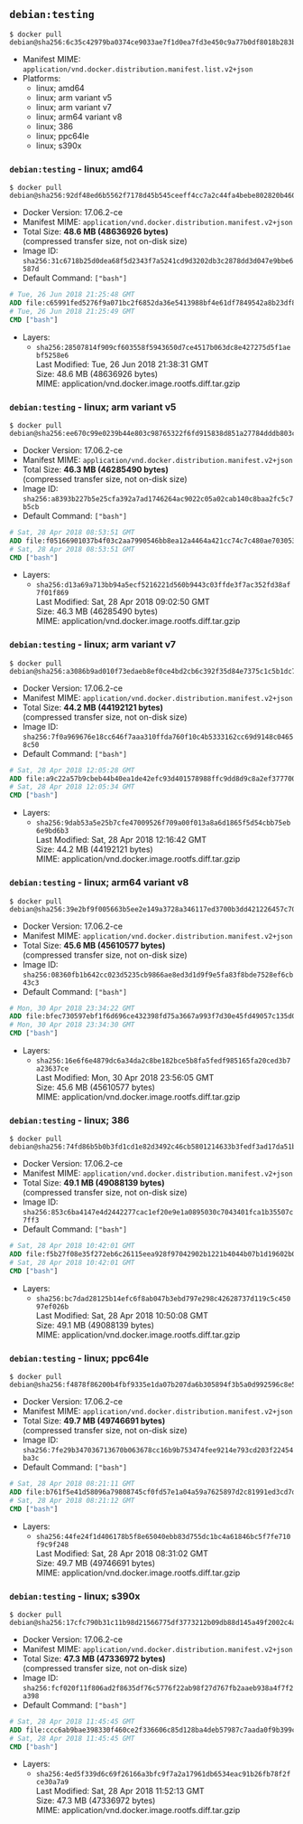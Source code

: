 ## `debian:testing`

```console
$ docker pull debian@sha256:6c35c42979ba0374ce9033ae7f1d0ea7fd3e450c9a77b0df8018b283b11a637c
```

-	Manifest MIME: `application/vnd.docker.distribution.manifest.list.v2+json`
-	Platforms:
	-	linux; amd64
	-	linux; arm variant v5
	-	linux; arm variant v7
	-	linux; arm64 variant v8
	-	linux; 386
	-	linux; ppc64le
	-	linux; s390x

### `debian:testing` - linux; amd64

```console
$ docker pull debian@sha256:92df48ed6b5562f7178d45b545ceeff4cc7a2c44fa4bebe802820b4609d50f54
```

-	Docker Version: 17.06.2-ce
-	Manifest MIME: `application/vnd.docker.distribution.manifest.v2+json`
-	Total Size: **48.6 MB (48636926 bytes)**  
	(compressed transfer size, not on-disk size)
-	Image ID: `sha256:31c6718b25d0dea68f5d2343f7a5241cd9d3202db3c2878dd3d047e9bbe6587d`
-	Default Command: `["bash"]`

```dockerfile
# Tue, 26 Jun 2018 21:25:48 GMT
ADD file:c65991fed5276f9a071bc2f6852da36e5413988bf4e61df7849542a8b23df84d in / 
# Tue, 26 Jun 2018 21:25:49 GMT
CMD ["bash"]
```

-	Layers:
	-	`sha256:28507814f909cf603558f5943650d7ce4517b063dc8e427275d5f1aebf5258e6`  
		Last Modified: Tue, 26 Jun 2018 21:38:31 GMT  
		Size: 48.6 MB (48636926 bytes)  
		MIME: application/vnd.docker.image.rootfs.diff.tar.gzip

### `debian:testing` - linux; arm variant v5

```console
$ docker pull debian@sha256:ee670c99e0239b44e803c98765322f6fd915838d851a27784dddb803cd7f91fd
```

-	Docker Version: 17.06.2-ce
-	Manifest MIME: `application/vnd.docker.distribution.manifest.v2+json`
-	Total Size: **46.3 MB (46285490 bytes)**  
	(compressed transfer size, not on-disk size)
-	Image ID: `sha256:a8393b227b5e25cfa392a7ad1746264ac9022c05a02cab140c8baa2fc5c7b5cb`
-	Default Command: `["bash"]`

```dockerfile
# Sat, 28 Apr 2018 08:53:51 GMT
ADD file:f05166901037b4f03c2aa7990546bb8ea12a4464a421cc74c7c480ae7030530e in / 
# Sat, 28 Apr 2018 08:53:51 GMT
CMD ["bash"]
```

-	Layers:
	-	`sha256:d13a69a713bb94a5ecf5216221d560b9443c03ffde3f7ac352fd38af7f01f869`  
		Last Modified: Sat, 28 Apr 2018 09:02:50 GMT  
		Size: 46.3 MB (46285490 bytes)  
		MIME: application/vnd.docker.image.rootfs.diff.tar.gzip

### `debian:testing` - linux; arm variant v7

```console
$ docker pull debian@sha256:a3086b9ad010f73edaeb8ef0ce4bd2cb6c392f35d84e7375c1c5b1dc71606c2c
```

-	Docker Version: 17.06.2-ce
-	Manifest MIME: `application/vnd.docker.distribution.manifest.v2+json`
-	Total Size: **44.2 MB (44192121 bytes)**  
	(compressed transfer size, not on-disk size)
-	Image ID: `sha256:7f0a969676e18cc646f7aaa310ffda760f10c4b5333162cc69d9148c04658c50`
-	Default Command: `["bash"]`

```dockerfile
# Sat, 28 Apr 2018 12:05:28 GMT
ADD file:a9c22a57b9cbeb44b40ea1de42efc93d401578988ffc9dd8d9c8a2ef377700fc in / 
# Sat, 28 Apr 2018 12:05:34 GMT
CMD ["bash"]
```

-	Layers:
	-	`sha256:9dab53a5e25b7cfe47009526f709a00f013a8a6d1865f5d54cbb75eb6e9bd6b3`  
		Last Modified: Sat, 28 Apr 2018 12:16:42 GMT  
		Size: 44.2 MB (44192121 bytes)  
		MIME: application/vnd.docker.image.rootfs.diff.tar.gzip

### `debian:testing` - linux; arm64 variant v8

```console
$ docker pull debian@sha256:39e2bf9f005663b5ee2e149a3728a346117ed3700b3dd421226457c705805d75
```

-	Docker Version: 17.06.2-ce
-	Manifest MIME: `application/vnd.docker.distribution.manifest.v2+json`
-	Total Size: **45.6 MB (45610577 bytes)**  
	(compressed transfer size, not on-disk size)
-	Image ID: `sha256:08360fb1b642cc023d5235cb9866ae8ed3d1d9f9e5fa83f8bde7528ef6cb43c3`
-	Default Command: `["bash"]`

```dockerfile
# Mon, 30 Apr 2018 23:34:22 GMT
ADD file:bfec730597ebf1f6d696ce432398fd75a3667a993f7d30e45fd49057c135d026 in / 
# Mon, 30 Apr 2018 23:34:30 GMT
CMD ["bash"]
```

-	Layers:
	-	`sha256:16e6f6e4879dc6a34da2c8be182bce5b8fa5fedf985165fa20ced3b7a23637ce`  
		Last Modified: Mon, 30 Apr 2018 23:56:05 GMT  
		Size: 45.6 MB (45610577 bytes)  
		MIME: application/vnd.docker.image.rootfs.diff.tar.gzip

### `debian:testing` - linux; 386

```console
$ docker pull debian@sha256:74fd86b5b0b3fd1cd1e82d3492c46cb5801214633b3fedf3ad17da51b1c12efc
```

-	Docker Version: 17.06.2-ce
-	Manifest MIME: `application/vnd.docker.distribution.manifest.v2+json`
-	Total Size: **49.1 MB (49088139 bytes)**  
	(compressed transfer size, not on-disk size)
-	Image ID: `sha256:853c6ba4147e4d2442277cac1ef20e9e1a0895030c7043401fca1b35507c7ff3`
-	Default Command: `["bash"]`

```dockerfile
# Sat, 28 Apr 2018 10:42:01 GMT
ADD file:f5b27f08e35f272eb6c26115eea928f97042902b1221b4044b07b1d19602b02e in / 
# Sat, 28 Apr 2018 10:42:01 GMT
CMD ["bash"]
```

-	Layers:
	-	`sha256:bc7dad28125b14efc6f8ab047b3ebd797e298c42628737d119c5c45097ef026b`  
		Last Modified: Sat, 28 Apr 2018 10:50:08 GMT  
		Size: 49.1 MB (49088139 bytes)  
		MIME: application/vnd.docker.image.rootfs.diff.tar.gzip

### `debian:testing` - linux; ppc64le

```console
$ docker pull debian@sha256:f4878f86200b4fbf9335e1da07b207da6b305894f3b5a0d992596c8e50f66f14
```

-	Docker Version: 17.06.2-ce
-	Manifest MIME: `application/vnd.docker.distribution.manifest.v2+json`
-	Total Size: **49.7 MB (49746691 bytes)**  
	(compressed transfer size, not on-disk size)
-	Image ID: `sha256:7fe29b347036713670b063678cc16b9b753474fee9214e793cd203f22454ba3c`
-	Default Command: `["bash"]`

```dockerfile
# Sat, 28 Apr 2018 08:21:11 GMT
ADD file:b761f5e41d58096a79808745cf0fd57e1a04a59a7625897d2c81991ed3cd7d21 in / 
# Sat, 28 Apr 2018 08:21:12 GMT
CMD ["bash"]
```

-	Layers:
	-	`sha256:44fe24f1d406178b5f8e65040ebb83d755dc1bc4a61846bc5f7fe710f9c9f248`  
		Last Modified: Sat, 28 Apr 2018 08:31:02 GMT  
		Size: 49.7 MB (49746691 bytes)  
		MIME: application/vnd.docker.image.rootfs.diff.tar.gzip

### `debian:testing` - linux; s390x

```console
$ docker pull debian@sha256:17cfc790b31c11b98d21566775df3773212b09db88d145a49f2002c4aedbb40d
```

-	Docker Version: 17.06.2-ce
-	Manifest MIME: `application/vnd.docker.distribution.manifest.v2+json`
-	Total Size: **47.3 MB (47336972 bytes)**  
	(compressed transfer size, not on-disk size)
-	Image ID: `sha256:fcf020f11f806ad2f8635df76c5776f22ab98f27d767fb2aaeb938a4f7f2a398`
-	Default Command: `["bash"]`

```dockerfile
# Sat, 28 Apr 2018 11:45:45 GMT
ADD file:ccc6ab9bae398330f460ce2f336606c85d128ba4deb57987c7aada0f9b399c49 in / 
# Sat, 28 Apr 2018 11:45:45 GMT
CMD ["bash"]
```

-	Layers:
	-	`sha256:4ed5f339d6c69f26166a3bfc9f7a2a17961db6534eac91b26fb78f2fce30a7a9`  
		Last Modified: Sat, 28 Apr 2018 11:52:13 GMT  
		Size: 47.3 MB (47336972 bytes)  
		MIME: application/vnd.docker.image.rootfs.diff.tar.gzip
